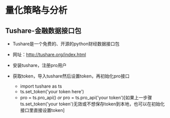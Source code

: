 # 量化策略与分析

## Tushare-金融数据接口包

- Tushare是一个免费的、开源的python财经数据接口包

- 网址：http://tushare.org/index.html

- 安装tushare，注册pro用户

- 获取token，导入tushare然后设置token，再初始化pro接口
    - import tushare as ts
    - ts.set_token('your token here')
    - pro = ts.pro_api() *or* pro = ts.pro_api('your token')[如果上一步骤ts.set_token('your token')无效或不想保存token到本地，也可以在初始化接口里直接设置token]